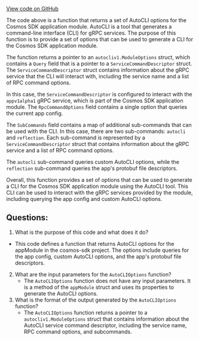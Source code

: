 [View code on GitHub](https://github.com/cosmos/cosmos-sdk/blob/main/runtime/autocli.go)

The code above is a function that returns a set of AutoCLI options for the Cosmos SDK application module. AutoCLI is a tool that generates a command-line interface (CLI) for gRPC services. The purpose of this function is to provide a set of options that can be used to generate a CLI for the Cosmos SDK application module.

The function returns a pointer to an `autocliv1.ModuleOptions` struct, which contains a `Query` field that is a pointer to a `ServiceCommandDescriptor` struct. The `ServiceCommandDescriptor` struct contains information about the gRPC service that the CLI will interact with, including the service name and a list of RPC command options.

In this case, the `ServiceCommandDescriptor` is configured to interact with the `appv1alpha1` gRPC service, which is part of the Cosmos SDK application module. The `RpcCommandOptions` field contains a single option that queries the current app config.

The `SubCommands` field contains a map of additional sub-commands that can be used with the CLI. In this case, there are two sub-commands: `autocli` and `reflection`. Each sub-command is represented by a `ServiceCommandDescriptor` struct that contains information about the gRPC service and a list of RPC command options.

The `autocli` sub-command queries custom AutoCLI options, while the `reflection` sub-command queries the app's protobuf file descriptors.

Overall, this function provides a set of options that can be used to generate a CLI for the Cosmos SDK application module using the AutoCLI tool. This CLI can be used to interact with the gRPC services provided by the module, including querying the app config and custom AutoCLI options.
## Questions: 
 1. What is the purpose of this code and what does it do?
   - This code defines a function that returns AutoCLI options for the appModule in the cosmos-sdk project. The options include queries for the app config, custom AutoCLI options, and the app's protobuf file descriptors.
2. What are the input parameters for the `AutoCLIOptions` function?
   - The `AutoCLIOptions` function does not have any input parameters. It is a method of the `appModule` struct and uses its properties to generate the AutoCLI options.
3. What is the format of the output generated by the `AutoCLIOptions` function?
   - The `AutoCLIOptions` function returns a pointer to a `autocliv1.ModuleOptions` struct that contains information about the AutoCLI service command descriptor, including the service name, RPC command options, and subcommands.